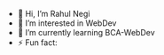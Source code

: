 - 👋 Hi, I’m Rahul Negi
- 👀 I’m interested in WebDev
- 🌱 I’m currently learning BCA-WebDev
- ⚡ Fun fact: 

<!---
RahulNegi7060/RahulNegi7060 is a ✨ special ✨ repository because its `README.md` (this file) appears on your GitHub profile.
You can click the Preview link to take a look at your changes.
--->
